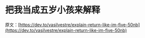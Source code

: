 # 把我当成五岁小孩来解释

原文：[https://dev.to/vasilvestre/explain-return-like-im-five-50nb](https://dev.to/vasilvestre/explain-return-like-im-five-50nb)